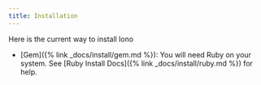 ```yaml
---
title: Installation
---
```


Here is the current way to install lono

* [Gem]({% link _docs/install/gem.md %}): You will need Ruby on your system. See [Ruby Install Docs]({% link _docs/install/ruby.md %}) for help.
